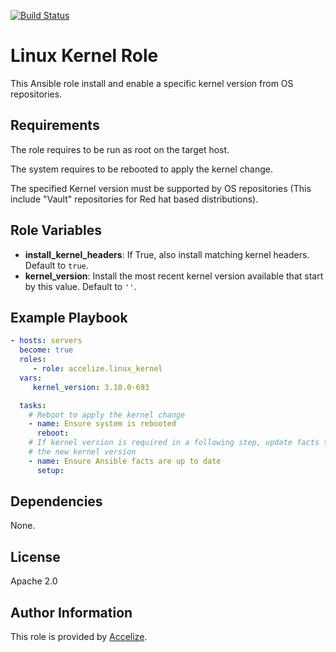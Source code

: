 [![Build Status](https://travis-ci.org/Accelize/ansible-role-linux-kernel.svg?branch=master)](https://travis-ci.org/Accelize/ansible-role-ansible-drm)

Linux Kernel Role
=================

This Ansible role install and enable a specific kernel version from OS repositories.

Requirements
------------

The role requires to be run as root on the target host.

The system requires to be rebooted to apply the kernel change.

The specified Kernel version must be supported by OS repositories (This include "Vault" repositories for Red hat based distributions).

Role Variables
--------------

* **install_kernel_headers**: If True, also install matching kernel headers. Default to `true`.
* **kernel_version**: Install the most recent kernel version available that start by this value. Default to `''`.

Example Playbook
----------------

```yaml
- hosts: servers
  become: true  
  roles:
     - role: accelize.linux_kernel
  vars:
     kernel_version: 3.10.0-693

  tasks:
    # Reboot to apply the kernel change
    - name: Ensure system is rebooted
      reboot:
    # If kernel version is required in a following step, update facts to get
    # the new kernel version
    - name: Ensure Ansible facts are up to date
      setup:

```

Dependencies
------------

None.

License
-------

Apache 2.0

Author Information
------------------

This role is provided by [Accelize](https://www.accelize.com).
